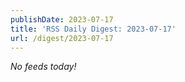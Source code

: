 ```yaml
---
publishDate: 2023-07-17
title: 'RSS Daily Digest: 2023-07-17'
url: /digest/2023-07-17
---
```


_No feeds today!_
